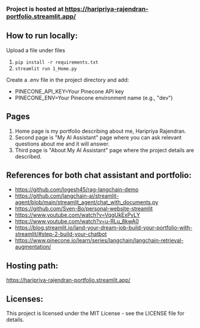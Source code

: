 ### Project is hosted at https://haripriya-rajendran-portfolio.streamlit.app/

## How to run locally:

Upload a file under files

1. ```pip install -r requirements.txt```
2. ```streamlit run 1_Home.py```

Create a .env file in the project directory and add:
* PINECONE_API_KEY=Your Pinecone API key
* PINECONE_ENV=Your Pinecone environment name (e.g., "dev")


## Pages
1. Home page is my portfolio describing about me, Haripriya Rajendran.
2. Second page is "My AI Assistant" page where you can ask relevant questions about me and it will answer.
3. Third page is "About My AI Assistant" page where the project details are described.

## References for both chat assistant and portfolio:
- https://github.com/logesh45/rag-langchain-demo
- https://github.com/langchain-ai/streamlit-agent/blob/main/streamlit_agent/chat_with_documents.py
- https://github.com/Sven-Bo/personal-website-streamlit
- https://www.youtube.com/watch?v=VqgUkExPvLY
- https://www.youtube.com/watch?v=u-RLu_8kwA0
- https://blog.streamlit.io/land-your-dream-job-build-your-portfolio-with-streamlit/#step-2-build-your-chatbot
- https://www.pinecone.io/learn/series/langchain/langchain-retrieval-augmentation/

## Hosting path:
https://haripriya-rajendran-portfolio.streamlit.app/

## Licenses:
This project is licensed under the MIT License - see the LICENSE file for details.

